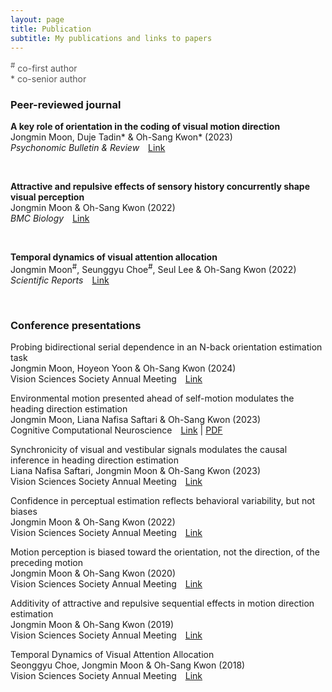 ```yaml
---
layout: page
title: Publication
subtitle: My publications and links to papers
---
```

<script type="text/javascript" src="https://d1bxh8uas1mnw7.cloudfront.net/assets/embed.js"></script>
<script async src="https://badge.dimensions.ai/badge.js" charset="utf-8"></script>

<span style="font-size: 14px !important; color: #555;">
<sup>#</sup> co-first author
<br>* co-senior author
</span>

### Peer-reviewed journal

<p><b>A key role of orientation in the coding of visual motion direction</b>
<br>Jongmin Moon, Duje Tadin* & Oh-Sang Kwon* (2023)
<br><i>Psychonomic Bulletin & Review</i>&emsp;<a href="https://link.springer.com/article/10.3758/s13423-022-02181-2">Link</a></p>

<div data-badge-popover="right" data-badge-type="donut" data-doi="10.3758/s13423-022-02181-2" data-badge-popover='left' data-hide-no-mentions="true" class="altmetric-embed" style="display: inline-block;"></div>&nbsp;
<span class="__dimensions_badge_embed__" data-doi="10.3758/s13423-022-02181-2" data-legend="hover-right" data-style="small_circle"></span>

<p><b>Attractive and repulsive effects of sensory history concurrently shape visual perception</b>
<br>Jongmin Moon & Oh-Sang Kwon (2022)
<br><i>BMC Biology</i>&emsp;<a href="https://link.springer.com/article/10.1186/s12915-022-01444-7">Link</a></p>

<div data-badge-popover="right" data-badge-type="donut" data-doi="110.1186/s12915-022-01444-7" data-badge-popover='left' data-hide-no-mentions="true" class="altmetric-embed" style="display: inline-block;"></div>&nbsp;
<span class="__dimensions_badge_embed__" data-doi="10.1186/s12915-022-01444-7" data-legend="hover-right" data-style="small_circle"></span>

<p><b>Temporal dynamics of visual attention allocation</b>
<br>Jongmin Moon<sup>#</sup>, Seunggyu Choe<sup>#</sup>, Seul Lee & Oh-Sang Kwon (2022)
<br><i>Scientific Reports</i>&emsp;<a href="https://www.nature.com/articles/s41598-019-40281-7">Link</a></p>

<div data-badge-popover="right" data-badge-type="donut" data-doi="10.1038/s41598-019-40281-7" data-badge-popover='left' data-hide-no-mentions="true" class="altmetric-embed" style="display: inline-block;"></div>&nbsp;
<span class="__dimensions_badge_embed__" data-doi="10.1038/s41598-019-40281-7" data-legend="hover-right" data-style="small_circle"></span>

### Conference presentations

<p>Probing bidirectional serial dependence in an N-back orientation estimation task
<br>Jongmin Moon, Hoyeon Yoon & Oh-Sang Kwon (2024)
<br>Vision Sciences Society Annual Meeting&emsp;<a href="https://doi.org/10.1167/jov.24.10.367">Link</a></p>

<p>Environmental motion presented ahead of self-motion modulates the heading direction estimation
<br>Jongmin Moon, Liana Nafisa Saftari & Oh-Sang Kwon (2023)
<br>Cognitive Computational Neuroscience&emsp;<a href="https://2023.ccneuro.org/view_paper217e.html?PaperNum=1222">Link</a> | <a href="https://2023.ccneuro.org/proceedings/0000386.pdf?s=W&pn=1222">PDF</a></p>

<p>Synchronicity of visual and vestibular signals modulates the causal inference in heading direction estimation
<br>Liana Nafisa Saftari, Jongmin Moon & Oh-Sang Kwon (2023)
<br>Vision Sciences Society Annual Meeting&emsp;<a href="https://doi.org/10.1167/jov.23.9.5227">Link</a></p>

<p>Confidence in perceptual estimation reflects behavioral variability, but not biases
<br>Jongmin Moon & Oh-Sang Kwon (2022)
<br>Vision Sciences Society Annual Meeting&emsp;<a href="https://doi.org/10.1167/jov.22.14.3920">Link</a></p>

<p>Motion perception is biased toward the orientation, not the direction, of the preceding motion
<br>Jongmin Moon & Oh-Sang Kwon (2020)
<br>Vision Sciences Society Annual Meeting&emsp;<a href="https://doi.org/10.1167/jov.20.11.1762">Link</a></p>

<p>Additivity of attractive and repulsive sequential effects in motion direction estimation
<br>Jongmin Moon & Oh-Sang Kwon (2019)
<br>Vision Sciences Society Annual Meeting&emsp;<a href="https://doi.org/10.1167/19.10.295a">Link</a></p>

<p>Temporal Dynamics of Visual Attention Allocation
<br>Seonggyu Choe, Jongmin Moon & Oh-Sang Kwon (2018)
<br>Vision Sciences Society Annual Meeting&emsp;<a href="https://doi.org/10.1167/18.10.1025">Link</a></p>
